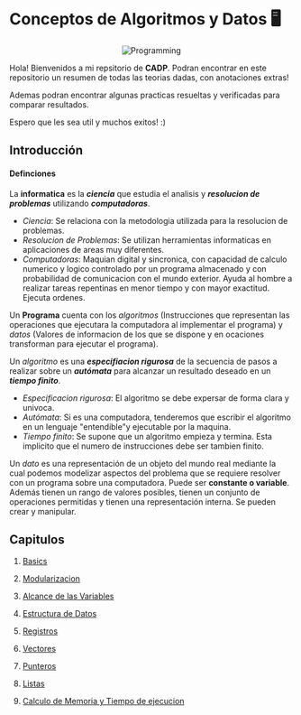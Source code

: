 
# Conceptos de Algoritmos y Datos 🖥

<p align="center">
  <img src="https://media.giphy.com/media/v1.Y2lkPTc5MGI3NjExYmtjenJia3NnaW52dzF2enVybW5sd3Z1dmF3eW9icWVrMzBncjc1eCZlcD12MV9pbnRlcm5hbF9naWZfYnlfaWQmY3Q9Zw/26tn33aiTi1jkl6H6/giphy.gif" alt="Programming"/>
</p>

Hola! Bienvenidos a mi repsitorio de **CADP**. Podran encontrar en este repositorio un resumen de todas las teorias dadas, con anotaciones extras!

Ademas podran encontrar algunas practicas resueltas y verificadas para comparar resultados.

Espero que les sea util y muchos exitos! :)






## Introducción

#### Definciones

La **informatica** es la ***ciencia*** que estudia el analisis y ***resolucion de problemas*** utilizando ***computadoras***.

* *Ciencia*: Se relaciona con la metodologia utilizada para la resolucion de problemas.
* *Resolucion de Problemas*: Se utilizan herramientas informaticas en aplicaciones de areas muy diferentes.
* *Computadoras*: Maquian digital y sincronica, con capacidad de calculo numerico y logico controlado por un programa almacenado y con probabilidad de comunicacion con el mundo exterior. Ayuda al hombre a realizar tareas repentinas en menor tiempo y con mayor exactitud. Ejecuta ordenes.

Un **Programa** cuenta con los *algoritmos* (Instrucciones que representan las operaciones que ejecutara la computadora al implementar el programa) y *datos* (Valores de informacion de los que se dispone y en ocaciones transforman para ejecutar el programa).

Un *algoritmo* es una ***especifiacion rigurosa*** de la secuencia de pasos a realizar sobre un ***autómata*** para alcanzar un resultado deseado en un ***tiempo finito***.

* *Especificacion rigurosa*: El algoritmo se debe expersar de forma clara y univoca.
* *Autómata*: Si es una computadora, tenderemos que escribir el algoritmo en un lenguaje "entendible"y ejecutable por la maquina.
* *Tiempo finito*: Se supone que un algoritmo empieza y termina. Esta implicito que el numero de instrucciones debe ser tambien finito.

Un *dato* es una representación de un objeto del mundo real mediante la cual podemos modelizar aspectos del problema que se requiere resolver con un programa sobre una computadora. Puede ser **constante o variable**. Además tienen un rango de valores posibles, tienen un conjunto de operaciones permitidas y tienen una representación interna. Se pueden crear y manipular.

## Capitulos

1. [Basics](https://github.com/UnMatesito/CADP/blob/main/Resumen%20Teorico/Basics.md)

2. [Modularizacion](https://github.com/UnMatesito/CADP/blob/main/Resumen%20Teorico/Modularizacion.md)

3. [Alcance de las Variables](https://github.com/UnMatesito/CADP/blob/main/Resumen%20Teorico/Alcance%20de%20Variables.md)

4. [Estructura de Datos](https://github.com/UnMatesito/CADP/blob/main/Resumen%20Teorico/Estructura%20de%20datos.md)

5. [Registros](https://github.com/UnMatesito/CADP/blob/main/Resumen%20Teorico/Registros.md)

6. [Vectores](https://github.com/UnMatesito/CADP/blob/main/Resumen%20Teorico/Vectores.md)

7. [Punteros](https://github.com/UnMatesito/CADP/blob/main/Resumen%20Teorico/Punteros.md)

8. [Listas](https://pages.github.com/)

9. [Calculo de Memoria y Tiempo de ejecucion](https://pages.github.com/)
